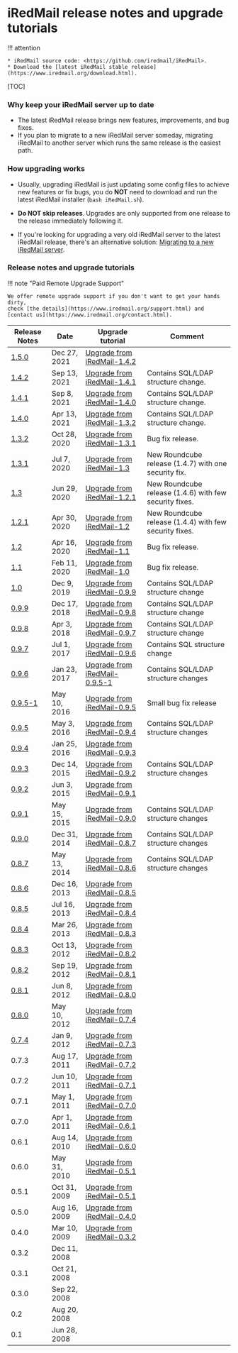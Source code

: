 # iRedMail release notes and upgrade tutorials

!!! attention

    * iRedMail source code: <https://github.com/iredmail/iRedMail>.
    * Download the [latest iRedMail stable release](https://www.iredmail.org/download.html).

[TOC]

### Why keep your iRedMail server up to date

* The latest iRedMail release brings new features, improvements, and bug fixes.
* If you plan to migrate to a new iRedMail server someday, migrating iRedMail
  to another server which runs the same release is the easiest path.

### How upgrading works

* Usually, upgrading iRedMail is just updating some config files to achieve new
  features or fix bugs, you do __NOT__ need to download and run the latest
  iRedMail installer (`bash iRedMail.sh`).

* __Do NOT skip releases__. Upgrades are only supported from one release to the
  release immediately following it.

* If you're looking for upgrading a very old iRedMail server to the latest
  iRedMail release, there's an alternative solution:
  [Migrating to a new iRedMail server](./migrate.to.new.iredmail.server.html).

### Release notes and upgrade tutorials

!!! note "Paid Remote Upgrade Support"

    We offer remote upgrade support if you don't want to get your hands dirty,
    check [the details](https://www.iredmail.org/support.html) and
    [contact us](https://www.iredmail.org/contact.html).

Release Notes | Date | Upgrade tutorial | Comment
---|---|---|---
[1.5.0](https://forum.iredmail.org/) | Dec 27, 2021 | [Upgrade from iRedMail-1.4.2](./upgrade.iredmail.1.4.2-1.5.0.html) |
[1.4.2](https://forum.iredmail.org/topic18407.html) | Sep 13, 2021 | [Upgrade from iRedMail-1.4.1](./upgrade.iredmail.1.4.1-1.4.2.html) | Contains SQL/LDAP structure change.
[1.4.1](https://forum.iredmail.org/topic18392.html) | Sep 8, 2021 | [Upgrade from iRedMail-1.4.0](./upgrade.iredmail.1.4.0-1.4.1.html) | Contains SQL/LDAP structure change.
[1.4.0](https://forum.iredmail.org/topic18033.html) | Apr 13, 2021 | [Upgrade from iRedMail-1.3.2](./upgrade.iredmail.1.3.2-1.4.0.html) | Contains SQL/LDAP structure change.
[1.3.2](https://forum.iredmail.org/topic17474.html) | Oct 28, 2020 | [Upgrade from iRedMail-1.3.1](./upgrade.iredmail.1.3.1-1.3.2.html) | Bug fix release.
[1.3.1](https://forum.iredmail.org/topic17065.html) | Jul 7, 2020 | [Upgrade from iRedMail-1.3](./upgrade.iredmail.1.3-1.3.1.html) | New Roundcube release (1.4.7) with one security fix.
[1.3](https://forum.iredmail.org/topic17020.html) | Jun 29, 2020 | [Upgrade from iRedMail-1.2.1](./upgrade.iredmail.1.2.1-1.3.html) | New Roundcube release (1.4.6) with few security fixes.
[1.2.1](https://forum.iredmail.org/topic16756.html) | Apr 30, 2020 | [Upgrade from iRedMail-1.2](./upgrade.iredmail.1.2-1.2.1.html) | New Roundcube release (1.4.4) with few security fixes.
[1.2](https://forum.iredmail.org/topic16714.html) | Apr 16, 2020 | [Upgrade from iRedMail-1.1](./upgrade.iredmail.1.1-1.2.html) | Bug fix release.
[1.1](https://forum.iredmail.org/topic16507.html) | Feb 11, 2020 | [Upgrade from iRedMail-1.0](./upgrade.iredmail.1.0-1.1.html) | Bug fix release.
[1.0](https://forum.iredmail.org/topic16275.html) | Dec 9, 2019 | [Upgrade from iRedMail-0.9.9](./upgrade.iredmail.0.9.9-1.0.html) | Contains SQL/LDAP structure change
[0.9.9](https://forum.iredmail.org/topic15064.html) | Dec 17, 2018 | [Upgrade from iRedMail-0.9.8](./upgrade.iredmail.0.9.8-0.9.9.html) | Contains SQL/LDAP structure change
[0.9.8](https://forum.iredmail.org/topic14077.html) | Apr 3, 2018 | [Upgrade from iRedMail-0.9.7](./upgrade.iredmail.0.9.7-0.9.8.html) | Contains SQL/LDAP structure change
[0.9.7](https://forum.iredmail.org/topic12944.html) | Jul 1, 2017 | [Upgrade from iRedMail-0.9.6](./upgrade.iredmail.0.9.6-0.9.7.html) | Contains SQL structure change
[0.9.6](https://forum.iredmail.org/topic12262.html) | Jan 23, 2017 | [Upgrade from iRedMail-0.9.5-1](./upgrade.iredmail.0.9.5.1-0.9.6.html) | Contains SQL/LDAP structure changes
[0.9.5-1](https://forum.iredmail.org/topic11049.html) | May 10, 2016 | [Upgrade from iRedMail-0.9.5](./upgrade.iredmail.0.9.5-0.9.5-1.html) | Small bug fix release
[0.9.5](https://forum.iredmail.org/topic10994.html) | May 3, 2016 | [Upgrade from iRedMail-0.9.4](./upgrade.iredmail.0.9.4-0.9.5.html) | Contains SQL/LDAP structure changes
[0.9.4](https://forum.iredmail.org/topic10512.html) | Jan 25, 2016 | [Upgrade from iRedMail-0.9.3](./upgrade.iredmail.0.9.3-0.9.4.html)
[0.9.3](https://forum.iredmail.org/topic10261.html) | Dec 14, 2015 | [Upgrade from iRedMail-0.9.2](./upgrade.iredmail.0.9.2-0.9.3.html) | Contains SQL/LDAP structure changes
[0.9.2](https://forum.iredmail.org/topic9280.html) | Jun 3, 2015 | [Upgrade from iRedMail-0.9.1](./upgrade.iredmail.0.9.1-0.9.2.html)
[0.9.1](https://forum.iredmail.org/topic9144.html) | May 15, 2015 | [Upgrade from iRedMail-0.9.0](./upgrade.iredmail.0.9.0-0.9.1.html) | Contains SQL/LDAP structure changes
[0.9.0](https://forum.iredmail.org/topic8443.html) | Dec 31, 2014 | [Upgrade from iRedMail-0.8.7](./upgrade.iredmail.0.8.7-0.9.0.html) | Contains SQL/LDAP structure changes
[0.8.7](https://forum.iredmail.org/topic6872-news-announcements-bug-fixes-iredmail087-has-been-released.html) | May 13, 2014 | [Upgrade from iRedMail-0.8.6](./upgrade.iredmail.0.8.6-0.8.7.html) | Contains SQL/LDAP structure changes
[0.8.6](https://forum.iredmail.org/topic5831-iredmail086-has-been-released.html) | Dec 16, 2013 | [Upgrade from iRedMail-0.8.5](./upgrade.iredmail.0.8.5-0.8.6.html)
[0.8.5](https://forum.iredmail.org/topic5167-news-announcements-bug-fixes-iredmail085-has-been-released.html) | Jul 16, 2013 | [Upgrade from iRedMail-0.8.4](./upgrade.iredmail.0.8.4-0.8.5.html)
[0.8.4](https://forum.iredmail.org/topic4646-news-announcements-bug-fixes-iredmail084-has-been-released.html) | Mar 26, 2013 | [Upgrade from iRedMail-0.8.3](./upgrade.iredmail.0.8.3-0.8.4.html)
[0.8.3](https://forum.iredmail.org/topic4016-news-announcements-bug-fixes-iredmail083-has-been-released.html) | Oct 13, 2012 | [Upgrade from iRedMail-0.8.2](./upgrade.iredmail.0.8.2-0.8.3.html)
[0.8.2](https://forum.iredmail.org/topic3913-news-announcements-bug-fixes-iredmail082-has-been-released.html) | Sep 19, 2012 | [Upgrade from iRedMail-0.8.1](./upgrade.iredmail.0.8.1-0.8.2.html)
[0.8.1](https://forum.iredmail.org/topic3499-news-announcements-bug-fixes-iredmail081-has-been-released.html) | Jun 8, 2012 | [Upgrade from iRedMail-0.8.0](./upgrade.iredmail.0.8.0-0.8.1.html)
[0.8.0](https://forum.iredmail.org/topic3345.html) | May 10, 2012 | [Upgrade from iRedMail-0.7.4](./upgrade.iredmail.0.7.4-0.8.0.html)
[0.7.4](https://forum.iredmail.org/topic2816-iredmail074-has-been-released.html) | Jan 9, 2012 | [Upgrade from iRedMail-0.7.3](./upgrade.iredmail.0.7.3-0.7.4.html)
0.7.3| Aug 17, 2011 | [Upgrade from iRedMail-0.7.2](./upgrade.iredmail.0.7.2-0.7.3.html)
0.7.2 | Jun 10, 2011 | [Upgrade from iRedMail-0.7.1](./upgrade.iredmail.0.7.1-0.7.2.html)
0.7.1 | May 1, 2011 | [Upgrade from iRedMail-0.7.0](./upgrade.iredmail.0.7.0-0.7.1.html)
0.7.0 | Apr 1, 2011 | [Upgrade from iRedMail-0.6.1](./upgrade.iredmail.0.6.1-0.7.0.html)
0.6.1 | Aug 14, 2010 | [Upgrade from iRedMail-0.6.0](./upgrade.iredmail.0.6.0-0.6.1.html)
0.6.0 | May 31, 2010 | [Upgrade from iRedMail-0.5.1](./upgrade.iredmail.0.5.1-0.6.0.html)
0.5.1 | Oct 31, 2009 | [Upgrade from iRedMail-0.5.1](./upgrade.iredmail.0.5.0-0.5.1.html)
0.5.0 | Aug 16, 2009 | [Upgrade from iRedMail-0.4.0](./upgrade.iredmail.0.4.0-0.5.0.html)
0.4.0 | Mar 10, 2009 | [Upgrade from iRedMail-0.3.2](./upgrade.iredmail.0.3.2-0.4.0.html)
0.3.2 | Dec 11, 2008
0.3.1 | Oct 21, 2008
0.3.0 | Sep 22, 2008
0.2 |  Aug 20, 2008
0.1 | Jun 28, 2008
